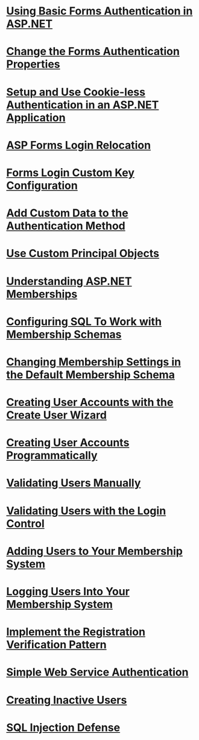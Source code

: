 # [Using Basic Forms Authentication in ASP.NET](using-basic-forms-authentication-in-aspnet.md)
# [Change the Forms Authentication Properties](how-to-change-the-forms-authentication-properties.md)
# [Setup and Use Cookie-less Authentication in an ASP.NET Application](how-to-setup-and-use-cookie-less-authentication-in-an-aspnet-application.md)
# [ASP Forms Login Relocation](asp-forms-login-relocation.md)
# [Forms Login Custom Key Configuration](forms-login-custom-key-configuration.md)
# [Add Custom Data to the Authentication Method](add-custom-data-to-the-authentication-method.md)
# [Use Custom Principal Objects](use-custom-principal-objects.md)
# [Understanding ASP.NET Memberships](understanding-aspnet-memberships.md)
# [Configuring SQL To Work with Membership Schemas](configuring-sql-to-work-with-membership-schemas.md)
# [Changing Membership Settings in the Default Membership Schema](changing-membership-settings-in-the-default-membership-schema.md)
# [Creating User Accounts with the Create User Wizard](creating-user-accounts-with-the-create-user-wizard.md)
# [Creating User Accounts Programmatically](creating-user-accounts-programmatically.md)
# [Validating Users Manually](validating-users-manually.md)
# [Validating Users with the Login Control](validating-users-with-the-login-control.md)
# [Adding Users to Your Membership System](adding-users-to-your-membership-system.md)
# [Logging Users Into Your Membership System](logging-users-into-your-membership-system.md)
# [Implement the Registration Verification Pattern](implement-the-registration-verification-pattern.md)
# [Simple Web Service Authentication](simple-web-service-authentication.md)
# [Creating Inactive Users](creating-inactive-users.md)
# [SQL Injection Defense](sql-injection-defense.md)

